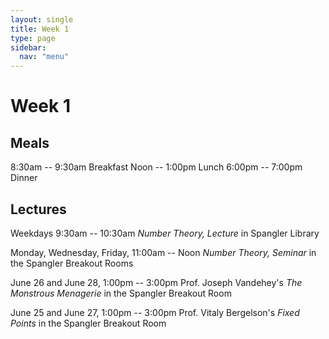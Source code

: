 ```yaml
---
layout: single
title: Week 1
type: page
sidebar:
  nav: "menu"
---
```


# Week 1

## Meals

8:30am -- 9:30am Breakfast
Noon -- 1:00pm Lunch 
6:00pm -- 7:00pm Dinner

## Lectures

Weekdays 9:30am -- 10:30am *Number Theory, Lecture* in Spangler Library 

Monday, Wednesday, Friday, 11:00am -- Noon *Number Theory, Seminar* in the Spangler Breakout Rooms 

June 26 and June 28, 1:00pm -- 3:00pm Prof. Joseph Vandehey's *The Monstrous Menagerie* in the Spangler Breakout Room 

June 25 and June 27, 1:00pm -- 3:00pm Prof. Vitaly Bergelson's *Fixed Points* in the Spangler Breakout Room

